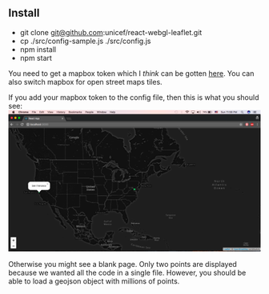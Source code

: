 ## Install
- git clone git@github.com:unicef/react-webgl-leaflet.git
- cp ./src/config-sample.js ./src/config.js
- npm install
- npm start

You need to get a mapbox token which I *think* can be gotten [here](https://www.mapbox.com/help/define-access-token/). You can also switch mapbox for open street maps tiles.

If you add your mapbox token to the config file, then this is what you should see:
![sample](../example.png)

Otherwise you might see a blank page. Only two points are displayed because we wanted all the code in a single file. However, you should be able to load a geojson object with millions of points.

